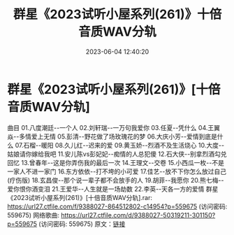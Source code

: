 ﻿---
title: 群星《2023试听小屋系列(261)》十倍音质WAV分轨
date: 2023-06-04 12:40:20
categories: WAV车载音乐、镜像
tags: 华语中文
---
# 群星《2023试听小屋系列(261)》[十倍音质WAV分轨]

曲目
01.八度潮廷--一个人
02.刘轩瑞--一万句我爱你
03.任夏--凭什么
04.王翼焱--多情爱上无情
05.彭清--野花做了场玫瑰花的梦
06.大庆小芳--爱情到底是什么
07.石榴--暖阳
08.久儿红--迟来的爱
09.黄玉娇--烈酒不及生活烧心
10.大度--姑娘请你嫁给我吧
11.安儿陈vs彭妃妃--痴情的人总犯傻
12.石大侠--别拿烈酒勾兑回忆
13.曾春年--这是你弄伤我的最后一次
14.王理文--交卷
15.小西瓜一枚--不是一家人不进一家门
16.东方依依--打不垮的小可爱
17.佳艺--放不下你怎么放过自己(疗伤版)
18.玄昌俊--那个说一辈子都不会放手的人
19.胡菲--我愿你
20.熊七梅--爱你恨你酒变泪
21.王爱华--人生就是一场劫数
22.李英--天各一方的爱情
群星《2023试听小屋系列(261)》[十倍音质WAV分轨].rar: https://url27.ctfile.com/f/9388027-864512802-c14954?p=559675
(访问密码: 559675)
网络歌曲: https://url27.ctfile.com/d/9388027-50319211-301150?p=559675
(访问密码: 559675)
原文：[链接](https://blog.sina.com.cn/s/blog_1647c7e760103126x.html)